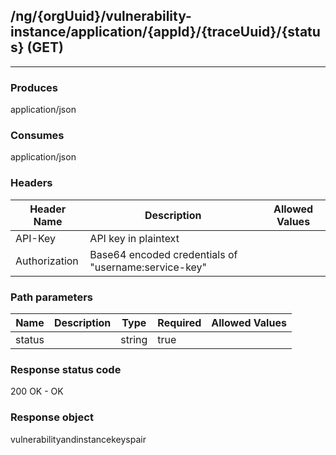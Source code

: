 ## /ng/{orgUuid}/vulnerability-instance/application/{appId}/{traceUuid}/{status} (GET)
---
### Produces
application/json
### Consumes
application/json
### Headers
| Header Name | Description | Allowed Values |
| ----------- | ----------- | ----------- |
| API-Key | API key in plaintext |  |
| Authorization | Base64 encoded credentials of &quot;username:service-key&quot; |  |
### Path parameters
| Name | Description | Type | Required | Allowed Values |
| ----------- | ----------- | ----------- | ----------- | ----------- |
| status |  | string | true |  |
### Response status code
200 OK - OK
### Response object
vulnerabilityandinstancekeyspair
